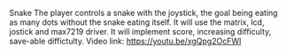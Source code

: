Snake
The player controls a snake with the joystick, the goal being eating as many dots without the snake eating itself.
It will use the matrix, lcd, jostick and max7219 driver.
It will implement score, increasing difficulty, save-able diffictulty.
Video link: https://youtu.be/xgQpg2OcFWI
